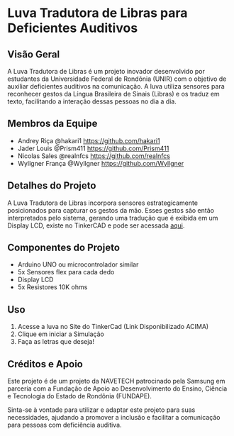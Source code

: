 # Luva Tradutora de Libras para Deficientes Auditivos

## Visão Geral
A Luva Tradutora de Libras é um projeto inovador desenvolvido por estudantes da Universidade Federal de Rondônia (UNIR) com o objetivo de auxiliar deficientes auditivos na comunicação. A luva utiliza sensores para reconhecer gestos da Língua Brasileira de Sinais (Libras) e os traduz em texto, facilitando a interação dessas pessoas no dia a dia.

## Membros da Equipe
- Andrey Riça @hakari1 https://github.com/hakari1
- Jader Louis @Prism411 https://github.com/Prism411
- Nicolas Sales @realnfcs https://github.com/realnfcs
- Wyllgner França @Wyllgner https://github.com/Wyllgner

## Detalhes do Projeto
A Luva Tradutora de Libras incorpora sensores estrategicamente posicionados para capturar os gestos da mão. Esses gestos são então interpretados pelo sistema, gerando uma tradução que é exibida em um Display LCD, existe no TinkerCAD e pode ser acessada [aqui](https://www.tinkercad.com/things/hVyl67xtio0-copy-of-projeto-sam/editel?sharecode=kT80UvoLk5Z6qPmZ-q5U6sUCxf9wAOqmYFvu8rRCv3k).

## Componentes do Projeto
- Arduino UNO ou microcontrolador similar
- 5x Sensores flex para cada dedo
- Display LCD
- 5x Resistores 10K ohms

## Uso
1. Acesse a luva no Site do TinkerCad (Link Disponibilizado ACIMA)
2. Clique em iniciar a Simulação
3. Faça as letras que deseja!

## Créditos e Apoio
Este projeto é de um projeto da NAVETECH patrocinado pela Samsung em parceria com a Fundação de Apoio ao Desenvolvimento do Ensino, Ciência e Tecnologia do Estado de Rondônia (FUNDAPE).

Sinta-se à vontade para utilizar e adaptar este projeto para suas necessidades, ajudando a promover a inclusão e facilitar a comunicação para pessoas com deficiência auditiva.
